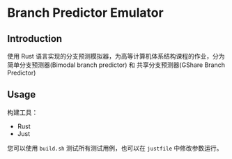 # Branch Predictor Emulator
## Introduction
使用 Rust 语言实现的分支预测模拟器，为高等计算机体系结构课程的作业，分为简单分支预测器(Bimodal branch predictor) 和 共享分支预测器(GShare Branch Predictor)

## Usage
构建工具：
- Rust 
- Just 

您可以使用 `build.sh` 测试所有测试用例，也可以在 `justfile` 中修改参数运行。